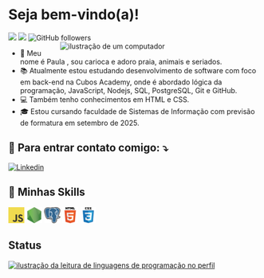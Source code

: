 #  Seja bem-vindo(a)! 
![](https://komarev.com/ghpvc/?username=paulagmborgesp&color=000000)
![](https://estruyf-github.azurewebsites.net/api/VisitorHit?user=paulagmborges&countColorcountColor&countColor=%232979ff) ![GitHub followers](https://img.shields.io/github/followers/paulagmborges?label=Follow&style=social)
<img src="https://raw.githubusercontent.com/MicaelliMedeiros/micaellimedeiros/master/image/computer-illustration.png" alt="ilustração de um computador" min-width="400px" max-width="400px" width="400px" align="right">

- 🌺 Meu nome é Paula , sou carioca e adoro praia, animais e seriados. <br>
- 📚 Atualmente estou estudando desenvolvimento de software com foco em back-end na Cubos Academy, onde é abordado lógica da programação, JavaScript, Nodejs, SQL, PostgreSQL, Git e GitHub.
- 💻 Também tenho conhecimentos em HTML e CSS.<br>
- 🎓 Estou cursando faculdade de Sistemas de Informação com previsão de formatura em setembro de 2025.<br>



## 💌 Para entrar contato comigo: ⤵️
[![Linkedin](https://img.shields.io/badge/LinkedIn-0077B5?style=flat&logo=linkedin)](https://www.linkedin.com/in/paulagmborges/)


## 🚀 Minhas Skills
<code><img height="32" src="https://raw.githubusercontent.com/github/explore/80688e429a7d4ef2fca1e82350fe8e3517d3494d/topics/javascript/javascript.png" alt="Javascript"/></code>
<code><img height="32" src="https://raw.githubusercontent.com/github/explore/80688e429a7d4ef2fca1e82350fe8e3517d3494d/topics/nodejs/nodejs.png" alt="Nodejs"/></code>
<code><img height="32" src="https://raw.githubusercontent.com/github/explore/80688e429a7d4ef2fca1e82350fe8e3517d3494d/topics/postgresql/postgresql.png" alt="PostegreSQ"/></code>
<code><img height="32" src="https://raw.githubusercontent.com/github/explore/80688e429a7d4ef2fca1e82350fe8e3517d3494d/topics/html/html.png" alt="HTML5"/></code>
<code><img height="32" src="https://raw.githubusercontent.com/github/explore/80688e429a7d4ef2fca1e82350fe8e3517d3494d/topics/css/css.png" alt="CSS"/></code>
  
## Status

<a href="https://github.com/Gurupreet" title="ilustração do mapeamento de linguagens">
  <img align="center" src="https://github-readme-stats.vercel.app/api/top-langs/?username=paulagmborges&theme=dracula&hide_langs_below=1" alt="ilustração da leitura de linguagens de programação no perfil"/>
</a>
  
 
 
 
 


